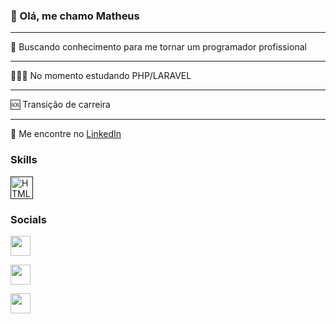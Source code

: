 ### 👋 Olá, me chamo Matheus
<hr>
🙏 Buscando conhecimento para me tornar um programador profissional
<hr>
🧑🏽‍💻 No momento estudando PHP/LARAVEL
<hr>
🆘 Transição de carreira
<hr>
📩 Me encontre no <a href="https://www.linkedin.com/in/matheus-cavalcante-122a10251/">LinkedIn</a>

### Skills

<a href="" target="_blank" rel="noreferrer"><img src="https://raw.githubusercontent.com/danielcranney/readme-generator/main/public/icons/skills/html5-colored.svg" width="36" height="36" alt="HTML5" /></a>



### Socials

<p align="left"> <a href="https://discord.com/users/974428150371069952" target="_blank" rel="noreferrer"><img 
                                                                                                             src="https://raw.githubusercontent.com/danielcranney/readme-generator/main/public/icons/socials/discord.svg" width="32" height="32" /></a>
  
<a href="https://github.com/Matheus-cavalcant" target="_blank" rel="noreferrer"><img src="https://raw.githubusercontent.com/danielcranney/readme-generator/main/public/icons/socials/github-dark.svg" width="32" height="32" /></a>
  
<a href="https://www.linkedin.com/in/matheus-cavalcante-122a10251/" target="_blank" rel="noreferrer"><img src="https://raw.githubusercontent.com/danielcranney/readme-generator/main/public/icons/socials/linkedin.svg" width="32" height="32" /></a>  
  
  
  


